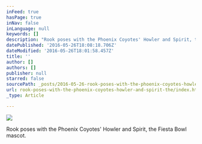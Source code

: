 ```yaml
---
inFeed: true
hasPage: true
inNav: false
inLanguage: null
keywords: []
description: "Rook poses with the Phoenix Coyotes' Howler and Spirit, the Fiesta Bowl mascot."
datePublished: '2016-05-26T18:08:18.706Z'
dateModified: '2016-05-26T18:01:58.457Z'
title: ''
author: []
authors: []
publisher: null
starred: false
sourcePath: _posts/2016-05-26-rook-poses-with-the-phoenix-coyotes-howler-and-spirit-the.md
url: rook-poses-with-the-phoenix-coyotes-howler-and-spirit-the/index.html
_type: Article

---
```

![](https://the-grid-user-content.s3-us-west-2.amazonaws.com/f18db428-3c05-4553-a895-8cbfaa417eb3.jpg)

Rook poses with the Phoenix Coyotes' Howler and Spirit, the Fiesta Bowl mascot.
